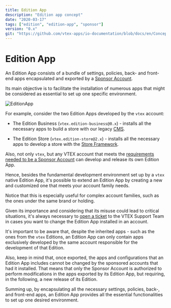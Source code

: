 ```yaml
---
title: Edition App
description: "Edition app concept"
date: "2020-03-17"
tags: ["edition", "edition-app", "sponsor"]
version: "0.x"
git: "https://github.com/vtex-apps/io-documentation/blob/docs/en/Concepts/edition-app.md"
---
```


# Edition App

An Edition App consists of a bundle of settings, policies, back- and front-end apps encapsulated and exported by a [Sponsor Account](https://vtex.io/docs/concepts/sponsor-account/).

Its main objective is to facilitate the installation of numerous apps that might be considered as essential to set up one specific environment. 

![EditionApp](https://user-images.githubusercontent.com/60782333/91470034-927c0480-e86a-11ea-866e-54575f3c0975.png)

For example, consider the two Edition Apps developed by the `vtex` account:

- The Edition Business (`vtex.edition-business@0.x`) - installs all the necessary apps to build a store with our legacy [CMS](https://help.vtex.com/en/tracks/cms--2YcpgIljVaLVQYMzxQbc3z/6OCY6S9tqBXPD5mgpbBInC).

- The Edition Store (`vtex.edition-store@2.x`) - installs all the necessary apps to develop a store with the [Store Framework](https://vtex.io/docs/getting-started/build-stores-with-store-framework/1/).

Also, not only `vtex`, but any VTEX account that meets the [requirements needed to be a Sponsor Account](https://vtex.io/docs/recipes/development/becoming-a-sponsor-account/) can develop and release its own Edition App.

Hence, besides the fundamental development environment set up by a `vtex` native Edition App, it's possible to extend an Edition App by creating a new and customized one that meets your account family needs. 

Notice that this is especially useful for complex account families, such as the ones under the same brand or holding.

<div class="alert alert-info">
Given its importance and considering that its misuse could lead to critical situations, it's always necessary to <a href ="https://help-tickets.vtex.com/smartlink/sso/login/zendesk">open a ticket</a> to the VTEX Support Team in cases you want to change the Edition App installed in an account.
</div>

It's important to be aware that, despite the inherited apps - such as the ones from the `vtex` Editions, an Edition App can only contain apps exclusively developed by the same account responsible for the development of that Edition.

Also, keep in mind that, once exported, the apps and configurations that an Edition App includes cannot be changed by the sponsored accounts that had it installed. That means that only the Sponsor Account is authorized to perform modifications in the apps exported by its Edition App, but requiring, in the following, a new release of its Edition.

Summing up, by encapsulating all the necessary settings, policies, back-, and front-end apps, an Edition App provides all the essential functionalities to set up one desired environment.

